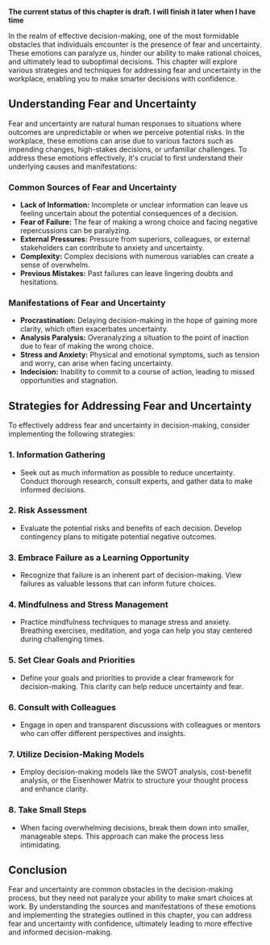 **The current status of this chapter is draft. I will finish it later when I have time**

In the realm of effective decision-making, one of the most formidable obstacles that individuals encounter is the presence of fear and uncertainty. These emotions can paralyze us, hinder our ability to make rational choices, and ultimately lead to suboptimal decisions. This chapter will explore various strategies and techniques for addressing fear and uncertainty in the workplace, enabling you to make smarter decisions with confidence.

Understanding Fear and Uncertainty
----------------------------------

Fear and uncertainty are natural human responses to situations where outcomes are unpredictable or when we perceive potential risks. In the workplace, these emotions can arise due to various factors such as impending changes, high-stakes decisions, or unfamiliar challenges. To address these emotions effectively, it's crucial to first understand their underlying causes and manifestations:

### Common Sources of Fear and Uncertainty

* **Lack of Information:** Incomplete or unclear information can leave us feeling uncertain about the potential consequences of a decision.
* **Fear of Failure:** The fear of making a wrong choice and facing negative repercussions can be paralyzing.
* **External Pressures:** Pressure from superiors, colleagues, or external stakeholders can contribute to anxiety and uncertainty.
* **Complexity:** Complex decisions with numerous variables can create a sense of overwhelm.
* **Previous Mistakes:** Past failures can leave lingering doubts and hesitations.

### Manifestations of Fear and Uncertainty

* **Procrastination:** Delaying decision-making in the hope of gaining more clarity, which often exacerbates uncertainty.
* **Analysis Paralysis:** Overanalyzing a situation to the point of inaction due to fear of making the wrong choice.
* **Stress and Anxiety:** Physical and emotional symptoms, such as tension and worry, can arise when facing uncertainty.
* **Indecision:** Inability to commit to a course of action, leading to missed opportunities and stagnation.

Strategies for Addressing Fear and Uncertainty
----------------------------------------------

To effectively address fear and uncertainty in decision-making, consider implementing the following strategies:

### 1. **Information Gathering**

* Seek out as much information as possible to reduce uncertainty. Conduct thorough research, consult experts, and gather data to make informed decisions.

### 2. **Risk Assessment**

* Evaluate the potential risks and benefits of each decision. Develop contingency plans to mitigate potential negative outcomes.

### 3. **Embrace Failure as a Learning Opportunity**

* Recognize that failure is an inherent part of decision-making. View failures as valuable lessons that can inform future choices.

### 4. **Mindfulness and Stress Management**

* Practice mindfulness techniques to manage stress and anxiety. Breathing exercises, meditation, and yoga can help you stay centered during challenging times.

### 5. **Set Clear Goals and Priorities**

* Define your goals and priorities to provide a clear framework for decision-making. This clarity can help reduce uncertainty and fear.

### 6. **Consult with Colleagues**

* Engage in open and transparent discussions with colleagues or mentors who can offer different perspectives and insights.

### 7. **Utilize Decision-Making Models**

* Employ decision-making models like the SWOT analysis, cost-benefit analysis, or the Eisenhower Matrix to structure your thought process and enhance clarity.

### 8. **Take Small Steps**

* When facing overwhelming decisions, break them down into smaller, manageable steps. This approach can make the process less intimidating.

Conclusion
----------

Fear and uncertainty are common obstacles in the decision-making process, but they need not paralyze your ability to make smart choices at work. By understanding the sources and manifestations of these emotions and implementing the strategies outlined in this chapter, you can address fear and uncertainty with confidence, ultimately leading to more effective and informed decision-making.
